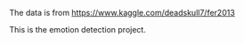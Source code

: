 The data is from https://www.kaggle.com/deadskull7/fer2013

This is the emotion detection project.  
